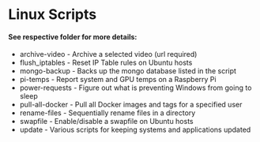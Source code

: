 # Linux Scripts

#### See respective folder for more details:

- archive-video - Archive a selected video (url required)
- flush_iptables - Reset IP Table rules on Ubuntu hosts
- mongo-backup - Backs up the mongo database listed in the script
- pi-temps - Report system and GPU temps on a Raspberry Pi
- power-requests - Figure out what is preventing Windows from going to sleep
- pull-all-docker - Pull all Docker images and tags for a specified user
- rename-files - Sequentially rename files in a directory
- swapfile - Enable/disable a swapfile on Ubuntu hosts
- update - Various scripts for keeping systems and applications updated